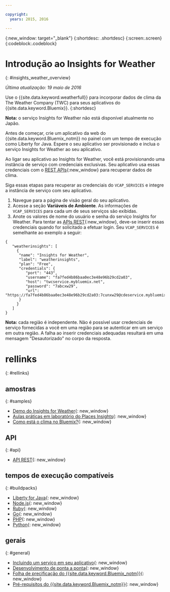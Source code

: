 ```yaml
---

copyright:
  years: 2015, 2016

---
```


{:new_window: target="_blank"}
{:shortdesc: .shortdesc}
{:screen:.screen}
{:codeblock:.codeblock}

# Introdução ao Insights for Weather
{: #insights_weather_overview}

*Última atualização: 19 maio de 2016*

Use o
{{site.data.keyword.weatherfull}}
para incorporar dados de clima da The Weather Company (TWC) para seus
aplicativos do
{{site.data.keyword.Bluemix}}.
{:shortdesc}

**Nota:** o serviço Insights for Weather não está disponível atualmente no Japão.

Antes de começar, crie um aplicativo da web do {{site.data.keyword.Bluemix_notm}} no painel com um tempo de execução como Liberty for Java. Espere
o seu aplicativo ser provisionado e inclua o serviço Insights for Weather ao seu aplicativo.

Ao ligar seu aplicativo ao Insights for
Weather, você está provisionando uma instância de serviço com
credenciais exclusivas. Seu aplicativo usa essas credenciais com
o [REST
APIs](https://twcservice.{APPDomain}/rest-api-deprecated/){:new_window} para recuperar dados de clima.

Siga essas etapas para recuperar as credenciais do
`VCAP_SERVICES` e integre a instância de serviço
com seu aplicativo.

1. Navegue para a página de visão geral do seu aplicativo.
2. Acesse a seção **Variáveis de Ambiente**. As informações de `VCAP_SERVICES` para cada um de seus serviços são exibidas.
3. Anote os valores de nome do usuário e senha do serviço Insights for Weather.
Para tentar as [APIs REST](https://twcservice.{APPDomain}/rest-api-deprecated/){:new_window},
deve-se inserir essas credenciais quando for solicitado a efetuar login.
Seu `VCAP_SERVICES` é semelhante ao exemplo a seguir:

```
{
   "weatherinsights": [
     {
      "name": "Insights for Weather",
      "label": "weatherinsights",
      "plan": "Free",
      "credentials": {
         "port": "443",
         "username": "fa7fed4b86baa0ec3e48e96b29cd2a03",
         "host": "twcservice.mybluemix.net",
         "password": "7abcxw29",
         "url": "https://fa7fed4b86baa0ec3e48e96b29cd2a03:7cunxw29@cdeservice.mybluemix.net"
      }
     }
   ]
}
```

**Nota:** cada região é independente. Não é possível usar credenciais de serviço
fornecidas a você em uma região para se autenticar em um serviço em outra região.
A falha ao inserir credenciais adequadas resultará em uma mensagem "Desautorizado" no corpo da resposta. 

# rellinks
{: #rellinks}
## amostras
{: #samples}
* [Demo do Insights for Weather](http://insights-for-weather-demo.mybluemix.net/){: new_window}
* [Aulas práticas em laboratório do Places Insights](https://github.com/IBM-Bluemix/places-insights-lab){: new_window}
* [Como está o clima no Bluemix?](https://developer.ibm.com/bluemix/2015/12/08/insights-weather-sample-overview){: new_window}

## API
{: #api}
* [API REST](https://twcservice.{APPDomain}/rest-api-deprecated/){: new_window}

## tempos de execução compatíveis
{: #buildpacks}
* [Liberty for Java](https://console.{DomainName}/docs/runtimes/liberty/index.html){: new_window}
* [Node.js](https://console.{DomainName}/docs/runtimes/nodejs/index.html){: new_window}
* [Ruby](https://console.{DomainName}/docs/runtimes/ruby/index.html){: new_window}
* [Go](https://console.{DomainName}/docs/runtimes/go/index.html){: new_window}
* [PHP](https://console.{DomainName}/docs/runtimes/php/index.html){: new_window}
* [Python](https://console.{DomainName}/docs/runtimes/python/index.html){: new_window}

## gerais
{: #general}
* [Incluindo um serviço em seu aplicativo](../reqnsi.html){: new_window}
* [Desenvolvimento de ponta a ponta](https://console.{DomainName}/docs/cfapps/ee.html){: new_window}
* [Folha de precificação do {{site.data.keyword.Bluemix_notm}}](https://console.{DomainName}/pricing/){: new_window}
* [Pré-requisitos do {{site.data.keyword.Bluemix_notm}}](https://developer.ibm.com/bluemix/support/#prereqs){: new_window}
